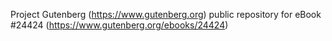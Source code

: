 Project Gutenberg (https://www.gutenberg.org) public repository for eBook #24424 (https://www.gutenberg.org/ebooks/24424)
